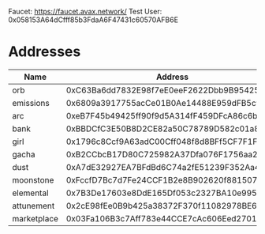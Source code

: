 Faucet: https://faucet.avax.network/
Test User: 0x058153A64dCfff85b3FdaA6F47431c60570AFB6E

# Addresses  
  
| Name | Address |
|---|---|
| orb | 0xC63Ba6dd7832E98f7eE0eeF2622Dbb9B9542585B |
| emissions | 0x6809a3917755acCe01B0Ae14488E959dFB5c9d55 |
| arc | 0xeB7F45b49425ff90f9d5A314fF459DFcA86c6b82 |
| bank | 0xBBDCfC3E50B8D2CE82a50C78789D582c01a8a1F5 |
| girl | 0x1796c8Ccf9A63adC00Cff048f8d8BFf5CF7F1F46 |
| gacha | 0xB2CCbcB17D80C725982A37Dfa076F1756aa26fcF |
| dust | 0xA7dE32927EA7BFdBd6C74a2fE51239F352Aa4B12 |
| moonstone | 0xFccfD7Bc7d7Fe24CCF1B2e8B902620f881507091 |
| elemental | 0x7B3De17603e8DdE165Df053c2327BA10e9959501 |
| attunement | 0x2cE98fEe0B9b425a38372F370f11082978BE676b |
| marketplace | 0x03Fa106B3c7Aff783e44CCE7cAc606Eed2701cb5 |
